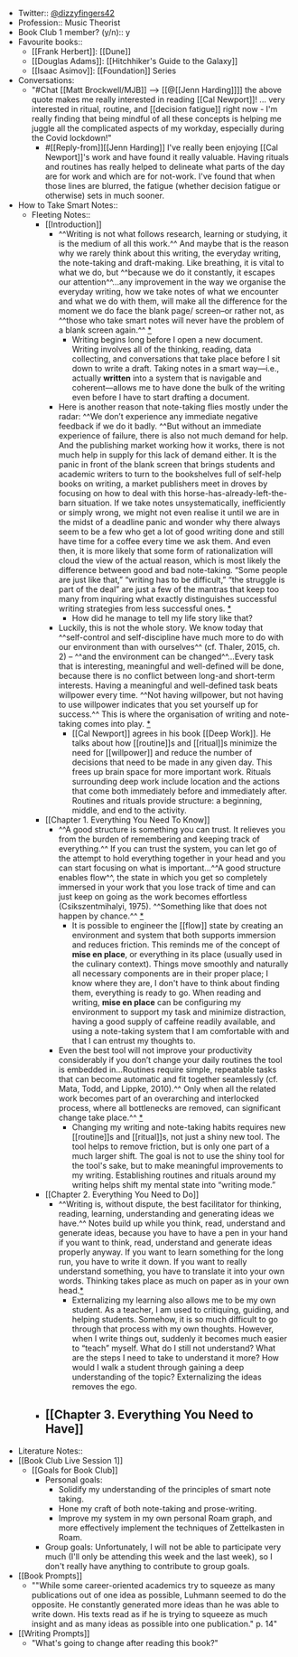 - Twitter:: [@dizzyfingers42](https://twitter.com/dizzyfingers42)
- Profession:: Music Theorist
- Book Club 1 member? (y/n):: y
- Favourite books:: 
    - [[Frank Herbert]]: [[Dune]] 
    - [[Douglas Adams]]: [[Hitchhiker's Guide to the Galaxy]] 
    - [[Isaac Asimov]]: [[Foundation]] Series
- Conversations:
    - "#Chat [[Matt Brockwell/MJB]] --> [[@[[Jenn Harding]]]] the above quote makes me really interested in reading [[Cal Newport]]! ... very interested in ritual, routine, and [[decision fatigue]] right now - I'm really finding that being mindful of all these concepts is helping me juggle all the complicated aspects of my workday, especially during the Covid lockdown!"
        - #[[Reply-from]][[Jenn Harding]] I've really been enjoying [[Cal Newport]]'s work and have found it really valuable. Having rituals and routines has really helped to delineate what parts of the day are for work and which are for not-work. I've found that when those lines are blurred, the fatigue (whether decision fatigue or otherwise) sets in much sooner.
- How to Take Smart Notes::
    - Fleeting Notes::
        - [[Introduction]]
            - ^^Writing is not what follows research, learning or studying, it is the medium of all this work.^^ And maybe that is the reason why we rarely think about this writing, the everyday writing, the note-taking and draft-making. Like breathing, it is vital to what we do, but ^^because we do it constantly, it escapes our attention^^...any improvement in the way we organise the everyday writing, how we take notes of what we encounter and what we do with them, will make all the difference for the moment we do face the blank page/ screen–or rather not, as ^^those who take smart notes will never have the problem of a blank screen again.^^ [*](((NOUeE9wbB)))
                - Writing begins long before I open a new document. Writing involves all of the thinking, reading, data collecting, and conversations that take place before I sit down to write a draft. Taking notes in a smart way—i.e., actually __written__ into a system that is navigable and coherent—allows me to have done the bulk of the writing even before I have to start drafting a document.
            - Here is another reason that note-taking flies mostly under the radar: ^^We don’t experience any immediate negative feedback if we do it badly. ^^But without an immediate experience of failure, there is also not much demand for help. And the publishing market working how it works, there is not much help in supply for this lack of demand either. It is the panic in front of the blank screen that brings students and academic writers to turn to the bookshelves full of self-help books on writing, a market publishers meet in droves by focusing on how to deal with this horse-has-already-left-the-barn situation. If we take notes unsystematically, inefficiently or simply wrong, we might not even realise it until we are in the midst of a deadline panic and wonder why there always seem to be a few who get a lot of good writing done and still have time for a coffee every time we ask them. And even then, it is more likely that some form of rationalization will cloud the view of the actual reason, which is most likely the difference between good and bad note-taking. “Some people are just like that,” “writing has to be difficult,” “the struggle is part of the deal” are just a few of the mantras that keep too many from inquiring what exactly distinguishes successful writing strategies from less successful ones.  [*](((1NqxVWlvh)))
                - How did he manage to tell my life story like that?
            - Luckily, this is not the whole story. We know today that ^^self-control and self-discipline have much more to do with our environment than with ourselves^^ (cf. Thaler, 2015, ch. 2) – ^^and the environment can be changed^^...Every task that is interesting, meaningful and well-defined will be done, because there is no conflict between long-and short-term interests. Having a meaningful and well-defined task beats willpower every time. ^^Not having willpower, but not having to use willpower indicates that you set yourself up for success.^^ This is where the organisation of writing and note-taking comes into play. [*](((tIetkYe5Q)))
                - [[Cal Newport]] agrees in his book [[Deep Work]]. He talks about how [[routine]]s and [[ritual]]s minimize the need for [[willpower]] and reduce the number of decisions that need to be made in any given day. This frees up brain space for more important work. Rituals surrounding deep work include location and the actions that come both immediately before and immediately after. Routines and rituals provide structure: a beginning, middle, and end to the activity.
        - [[Chapter 1. Everything You Need To Know]]
            - ^^A good structure is something you can trust. It relieves you from the burden of remembering and keeping track of everything.^^ If you can trust the system, you can let go of the attempt to hold everything together in your head and you can start focusing on what is important...^^A good structure enables flow^^, the state in which you get so completely immersed in your work that you lose track of time and can just keep on going as the work becomes effortless (Csikszentmihalyi, 1975). ^^Something like that does not happen by chance.^^ [*](((N9B8GYzJr)))
                - It is possible to engineer the [[flow]] state by creating an environment and system that both supports immersion and reduces friction. This reminds me of the concept of __mise en place__, or everything in its place (usually used in the culinary context). Things move smoothly and naturally all necessary components are in their proper place; I know where they are, I don't have to think about finding them, everything is ready to go. When reading and writing, __mise en place__ can be configuring my environment to support my task and minimize distraction, having a good supply of caffeine readily available, and using a note-taking system that I am comfortable with and that I can entrust my thoughts to.
            - Even the best tool will not improve your productivity considerably if you don’t change your daily routines the tool is embedded in...Routines require simple, repeatable tasks that can become automatic and fit together seamlessly (cf. Mata, Todd, and Lippke, 2010).^^ Only when all the related work becomes part of an overarching and interlocked process, where all bottlenecks are removed, can significant change take place.^^ [*](((ez0DqkFlC)))
                - Changing my writing and note-taking habits requires new [[routine]]s and [[ritual]]s, not just a shiny new tool. The tool helps to remove friction, but is only one part of a much larger shift. The goal is not to use the shiny tool for the tool's sake, but to make meaningful improvements to my writing. Establishing routines and rituals around my writing helps shift my mental state into “writing mode.” 
        - [[Chapter 2. Everything You Need to Do]]
            - ^^Writing is, without dispute, the best facilitator for thinking, reading, learning, understanding and generating ideas we have.^^ Notes build up while you think, read, understand and generate ideas, because you have to have a pen in your hand if you want to think, read, understand and generate ideas properly anyway. If you want to learn something for the long run, you have to write it down. If you want to really understand something, you have to translate it into your own words. Thinking takes place as much on paper as in your own head.[*](((RN5JKBqxJ)))
                - Externalizing my learning also allows me to be my own student. As a teacher, I am used to critiquing, guiding, and helping students. Somehow, it is so much difficult to go through that process with my own thoughts. However, when I write things out, suddenly it becomes much easier to “teach” myself. What do I still not understand? What are the steps I need to take to understand it more? How would I walk a student through gaining a deep understanding of the topic? Externalizing the ideas removes the ego.
        - [[Chapter 3. Everything You Need to Have]]
            - 
- Literature Notes::
- [[Book Club Live Session 1]]
    - [[Goals for Book Club]]
        - Personal goals: 
            - Solidify my understanding of the principles of smart note taking.
            - Hone my craft of both note-taking and prose-writing. 
            - Improve my system in my own personal Roam graph, and more effectively implement the techniques of Zettelkasten in Roam.
        - Group goals: Unfortunately, I will not be able to participate very much (I'll only be attending this week and the last week), so I don't really have anything to contribute to group goals.
- [[Book Prompts]]
    - ""While some career-oriented academics try to squeeze as many publications out of one idea as possible, Luhmann seemed to do the opposite. He constantly generated more ideas than he was able to write down. His texts read as if he is trying to squeeze as much insight and as many ideas as possible into one publication." p. 14"
- [[Writing Prompts]]
    - "What's going to change after reading this book?"

